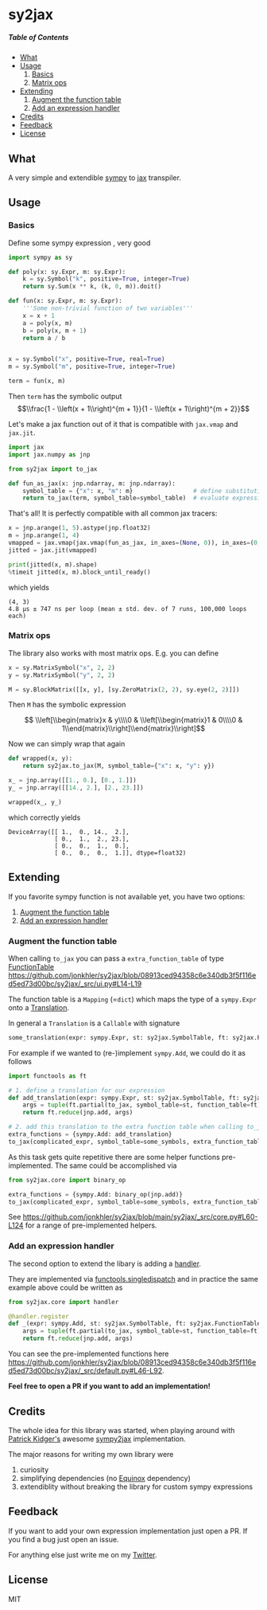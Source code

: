 # sy2jax

##### Table of Contents  
- [What](#What)  
- [Usage](#Usage)  
  1. [Basics](#basics)
  2. [Matrix ops](#matrix-ops)
- [Extending](#Extending)
  1. [Augment the function table](#augment-the-function-table)
  2. [Add an expression handler](#add-an-expression-handler)
- [Credits](#Credits)
- [Feedback](#Feedback)
- [License](#License)

## What
A very simple and extendible [sympy](https://github.com/sympy/sympy) to [jax](https://github.com/google/jax) transpiler.

## Usage

### Basics

Define some sympy expression , very good

```python
import sympy as sy

def poly(x: sy.Expr, m: sy.Expr):
    k = sy.Symbol("k", positive=True, integer=True)
    return sy.Sum(x ** k, (k, 0, m)).doit()

def fun(x: sy.Expr, m: sy.Expr):
    '''Some non-trivial function of two variables'''
    x = x + 1
    a = poly(x, m)
    b = poly(x, m + 1)
    return a / b 


x = sy.Symbol("x", positive=True, real=True)
m = sy.Symbol("m", positive=True, integer=True)

term = fun(x, m)
```

Then `term` has the symbolic output
$$\\frac{1 - \\left(x + 1\\right)^{m + 1}}{1 - \\left(x + 1\\right)^{m + 2}}$$

Let's make a jax function out of it that is compatible with `jax.vmap` and `jax.jit`.
```python
import jax
import jax.numpy as jnp

from sy2jax import to_jax

def fun_as_jax(x: jnp.ndarray, m: jnp.ndarray):
    symbol_table = {"x": x, "m": m}                 # define substitution table for symbols
    return to_jax(term, symbol_table=symbol_table)  # evaluate expression
```

That's all! It is perfectly compatible with all common jax tracers:

```python
x = jnp.arange(1, 5).astype(jnp.float32)
m = jnp.arange(1, 4)
vmapped = jax.vmap(jax.vmap(fun_as_jax, in_axes=(None, 0)), in_axes=(0, None))
jitted = jax.jit(vmapped)

print(jitted(x, m).shape)
%timeit jitted(x, m).block_until_ready()
```
which yields
```
(4, 3)
4.8 µs ± 747 ns per loop (mean ± std. dev. of 7 runs, 100,000 loops each)
```

### Matrix ops

The library also works with most matrix ops.
E.g. you can define
```python
x = sy.MatrixSymbol("x", 2, 2)
y = sy.MatrixSymbol("y", 2, 2)

M = sy.BlockMatrix([[x, y], [sy.ZeroMatrix(2, 2), sy.eye(2, 2)]])
```
Then `M` has the symbolic expression

$$ \\left[\\begin{matrix}x & y\\\\0 & \\left[\\begin{matrix}1 & 0\\\\0 & 1\\end{matrix}\\right]\\end{matrix}\\right]$$

Now we can simply wrap that again 

```python
def wrapped(x, y):
    return sy2jax.to_jax(M, symbol_table={"x": x, "y": y})

x_ = jnp.array([[1., 0.], [0., 1.]])
y_ = jnp.array([[14., 2.], [2., 23.]])

wrapped(x_, y_)
```
which correctly yields
```
DeviceArray([[ 1.,  0., 14.,  2.],
             [ 0.,  1.,  2., 23.],
             [ 0.,  0.,  1.,  0.],
             [ 0.,  0.,  0.,  1.]], dtype=float32)
```

## Extending

If you favorite sympy function is not available yet, you have two options:

  1. [Augment the function table](#augment-the-function-table)
  2. [Add an expression handler](#add-an-expression-handler)


### Augment the function table

When calling `to_jax` you can pass a `extra_function_table` of type [FunctionTable](https://github.com/jonkhler/sy2jax/blob/08913ced94358c6e340db3f5f116ed5ed73d00bc/sy2jax/_src/types.py#L29)
https://github.com/jonkhler/sy2jax/blob/08913ced94358c6e340db3f5f116ed5ed73d00bc/sy2jax/_src/ui.py#L14-L19

The function table is a `Mapping` (=`dict`) which maps the type of a `sympy.Expr` onto a [Translation](https://github.com/jonkhler/sy2jax/blob/08913ced94358c6e340db3f5f116ed5ed73d00bc/sy2jax/_src/types.py#L30).

In general a `Translation` is a `Callable` with signature 
```python
some_translation(expr: sympy.Expr, st: sy2jax.SymbolTable, ft: sy2jax.FunctionTable) -> sy2jax.PyTree
```

For example if we wanted to (re-)implement `sympy.Add`, we could do it as follows
```python
import functools as ft

# 1. define a translation for our expression
def add_translation(expr: sympy.Expr, st: sy2jax.SymbolTable, ft: sy2jax.FunctionTable) -> sy2jax.PyTree:
    args = tuple(ft.partial(to_jax, symbol_table=st, function_table=ft), expr.args)
    return ft.reduce(jnp.add, args)

# 2. add this translation to the extra function table when calling to_jax
extra_functions = {sympy.Add: add_translation}
to_jax(complicated_expr, symbol_table=some_symbols, extra_function_table=extra_functions)
```

As this task gets quite repetitive there are some helper functions pre-implemented. The same could be accomplished via
```python
from sy2jax.core import binary_op

extra_functions = {sympy.Add: binary_op(jnp.add)}
to_jax(complicated_expr, symbol_table=some_symbols, extra_function_table=extra_functions)
```

See https://github.com/jonkhler/sy2jax/blob/main/sy2jax/_src/core.py#L60-L124 for a range of pre-implemented helpers.

### Add an expression handler

The second option to extend the libary is adding a [handler](https://github.com/jonkhler/sy2jax/blob/08913ced94358c6e340db3f5f116ed5ed73d00bc/sy2jax/_src/core.py#L33-L57).

They are implemented via [functools.singledispatch](https://docs.python.org/3/library/functools.html#functools.singledispatch) and in practice the same example above could be written as

```python
from sy2jax.core import handler

@handler.register
def _(expr: sympy.Add, st: sy2jax.SymbolTable, ft: sy2jax.FunctionTable) -> sy2jax.PyTree:
    args = tuple(ft.partial(to_jax, symbol_table=st, function_table=ft), expr.args)
    return ft.reduce(jnp.add, args)
```

You can see the pre-implemented functions here https://github.com/jonkhler/sy2jax/blob/08913ced94358c6e340db3f5f116ed5ed73d00bc/sy2jax/_src/default.py#L46-L92.

__Feel free to open a PR if you want to add an implementation!__

## Credits

The whole idea for this library was started, when playing around with [Patrick Kidger's](https://github.com/patrick-kidger) awesome [sympy2jax](https://github.com/google/sympy2jax) implementation.

The major reasons for writing my own library were 
1. curiosity
2. simplifying dependencies (no [Equinox](https://github.com/patrick-kidger/equinox) dependency)
3. extendiblity without breaking the library for custom sympy expressions

## Feedback

If you want to add your own expression implementation just open a PR. If you find a bug just open an issue. 

For anything else just write me on my [Twitter](https://twitter.com/jonkhler).


## License

MIT
